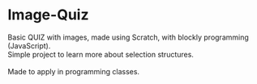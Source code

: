 # Image-Quiz
Basic QUIZ with images, made using Scratch, with blockly programming (JavaScript).<br>
Simple project to learn more about selection structures.<br><br>
Made to apply in programming classes.<br><br>

